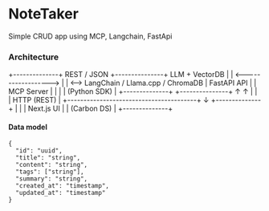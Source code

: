 # NoteTaker
Simple CRUD app using MCP, Langchain, FastApi

### Architecture

+--------------+      REST / JSON       +---------------+       LLM + VectorDB
|              |  <------------------>  |               | <-->  LangChain / Llama.cpp / ChromaDB
|  FastAPI API |                        |  MCP Server   |
|              |                        |  (Python SDK) |
+--------------+                        +---------------+
       ↑                                         ↑
       |                                         |
       |              HTTP (REST)               |
       +----------------------------------------+
                         ↓
                  +--------------+
                  |              |
                  | Next.js UI   |
                  | (Carbon DS)  |
                  +--------------+

#### Data model
```
{
  "id": "uuid",
  "title": "string",
  "content": "string",
  "tags": ["string"],
  "summary": "string",
  "created_at": "timestamp",
  "updated_at": "timestamp"
}
```
